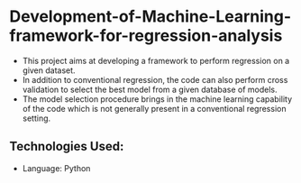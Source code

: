 # Development-of-Machine-Learning-framework-for-regression-analysis
- This project aims at developing a framework to perform regression on a given dataset.
- In addition to conventional regression, the code can also perform cross validation to select the best model from a given database of models.
- The model selection procedure brings in the machine learning capability of the code which is not generally present in a conventional regression setting.

Technologies Used:
  - 
  - Language: Python
